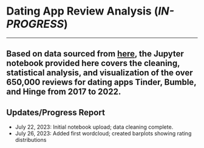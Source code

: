 # Dating App Review Analysis (*IN-PROGRESS*)
---
Based on data sourced from [here](https://www.kaggle.com/datasets/sidharthkriplani/datingappreviews), the Jupyter notebook provided
here covers the cleaning, statistical analysis, and visualization of the over 650,000 reviews for dating apps Tinder, Bumble, and Hinge
from 2017 to 2022.
---
## Updates/Progress Report
* July 22, 2023: Initial notebook upload; data cleaning complete.
* July 26, 2023: Added first wordcloud; created barplots showing rating distributions
